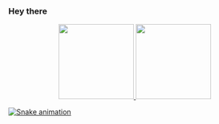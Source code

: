 ### Hey there

<div align="center">
  <a href="https://github.com/ppedro20">
  <img height="150" src="https://github-readme-stats.vercel.app/api?username=randomGuyCoding&show_icons=true&theme=gotham&include_all_commits=true&count_private=true"/>
  <img height="150" src="https://github-readme-stats.vercel.app/api/top-langs/?username=randomGuyCoding&layout=compact&langs_count=6&theme=gotham"/>
</div> 


![Snake animation](https://github.com/ppedro20/ppedro20/blob/output/github-contribution-grid-snake.svg)
